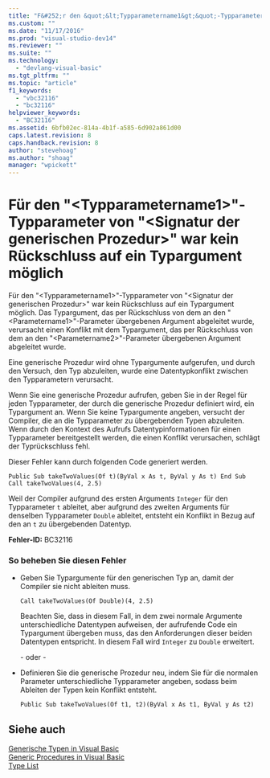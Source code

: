 ```yaml
---
title: "F&#252;r den &quot;&lt;Typparametername1&gt;&quot;-Typparameter von &quot;&lt;Signatur der generischen Prozedur&gt;&quot; war kein R&#252;ckschluss auf ein Typargument m&#246;glich | Microsoft Docs"
ms.custom: ""
ms.date: "11/17/2016"
ms.prod: "visual-studio-dev14"
ms.reviewer: ""
ms.suite: ""
ms.technology: 
  - "devlang-visual-basic"
ms.tgt_pltfrm: ""
ms.topic: "article"
f1_keywords: 
  - "vbc32116"
  - "bc32116"
helpviewer_keywords: 
  - "BC32116"
ms.assetid: 6bfb02ec-814a-4b1f-a585-6d902a861d00
caps.latest.revision: 8
caps.handback.revision: 8
author: "stevehoag"
ms.author: "shoag"
manager: "wpickett"
---
```

# F&#252;r den &quot;&lt;Typparametername1&gt;&quot;-Typparameter von &quot;&lt;Signatur der generischen Prozedur&gt;&quot; war kein R&#252;ckschluss auf ein Typargument m&#246;glich
Für den "\<Typparametername1\>"\-Typparameter von "\<Signatur der generischen Prozedur\>" war kein Rückschluss auf ein Typargument möglich. Das Typargument, das per Rückschluss von dem an den "\<Parametername1\>"\-Parameter übergebenen Argument abgeleitet wurde, verursacht einen Konflikt mit dem Typargument, das per Rückschluss von dem an den "\<Parametername2\>"\-Parameter übergebenen Argument abgeleitet wurde.  
  
 Eine generische Prozedur wird ohne Typargumente aufgerufen, und durch den Versuch, den Typ abzuleiten, wurde eine Datentypkonflikt zwischen den Typparametern verursacht.  
  
 Wenn Sie eine generische Prozedur aufrufen, geben Sie in der Regel für jeden Typparameter, der durch die generische Prozedur definiert wird, ein Typargument an. Wenn Sie keine Typargumente angeben, versucht der Compiler, die an die Typparameter zu übergebenden Typen abzuleiten. Wenn durch den Kontext des Aufrufs Datentypinformationen für einen Typparameter bereitgestellt werden, die einen Konflikt verursachen, schlägt der Typrückschluss fehl.  
  
 Dieser Fehler kann durch folgenden Code generiert werden.  
  
```  
Public Sub takeTwoValues(Of t)(ByVal x As t, ByVal y As t) End Sub Call takeTwoValues(4, 2.5)  
```  
  
 Weil der Compiler aufgrund des ersten Arguments `Integer` für den Typparameter `t` ableitet, aber aufgrund des zweiten Arguments für denselben Typparameter `Double` ableitet, entsteht ein Konflikt in Bezug auf den an `t` zu übergebenden Datentyp.  
  
 **Fehler\-ID:** BC32116  
  
### So beheben Sie diesen Fehler  
  
-   Geben Sie Typargumente für den generischen Typ an, damit der Compiler sie nicht ableiten muss.  
  
    ```  
    Call takeTwoValues(Of Double)(4, 2.5)  
    ```  
  
     Beachten Sie, dass in diesem Fall, in dem zwei normale Argumente unterschiedliche Datentypen aufweisen, der aufrufende Code ein Typargument übergeben muss, das den Anforderungen dieser beiden Datentypen entspricht. In diesem Fall wird `Integer` zu `Double` erweitert.  
  
     \- oder \-  
  
-   Definieren Sie die generische Prozedur neu, indem Sie für die normalen Parameter unterschiedliche Typparameter angeben, sodass beim Ableiten der Typen kein Konflikt entsteht.  
  
    ```  
    Public Sub takeTwoValues(Of t1, t2)(ByVal x As t1, ByVal y As t2)  
    ```  
  
## Siehe auch  
 [Generische Typen in Visual Basic](../../visual-basic/programming-guide/language-features/data-types/generic-types.md)   
 [Generic Procedures in Visual Basic](../../visual-basic/programming-guide/language-features/data-types/generic-procedures.md)   
 [Type List](../../visual-basic/language-reference/statements/type-list.md)